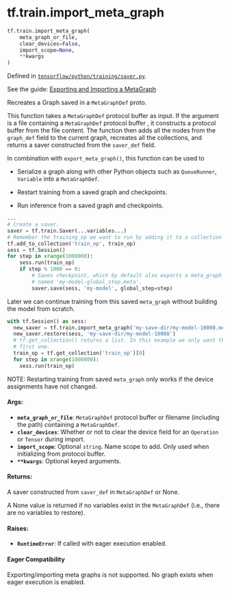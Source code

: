 <div itemscope itemtype="http://developers.google.com/ReferenceObject">
<meta itemprop="name" content="tf.train.import_meta_graph" />
<meta itemprop="path" content="Stable" />
</div>

# tf.train.import_meta_graph

``` python
tf.train.import_meta_graph(
    meta_graph_or_file,
    clear_devices=False,
    import_scope=None,
    **kwargs
)
```



Defined in [`tensorflow/python/training/saver.py`](https://www.tensorflow.org/code/tensorflow/python/training/saver.py).

See the guide: [Exporting and Importing a MetaGraph](../../../../api_guides/python/meta_graph.md)

Recreates a Graph saved in a `MetaGraphDef` proto.

This function takes a `MetaGraphDef` protocol buffer as input. If
the argument is a file containing a `MetaGraphDef` protocol buffer ,
it constructs a protocol buffer from the file content. The function
then adds all the nodes from the `graph_def` field to the
current graph, recreates all the collections, and returns a saver
constructed from the `saver_def` field.

In combination with `export_meta_graph()`, this function can be used to

* Serialize a graph along with other Python objects such as `QueueRunner`,
  `Variable` into a `MetaGraphDef`.

* Restart training from a saved graph and checkpoints.

* Run inference from a saved graph and checkpoints.

```Python
...
# Create a saver.
saver = tf.train.Saver(...variables...)
# Remember the training_op we want to run by adding it to a collection.
tf.add_to_collection('train_op', train_op)
sess = tf.Session()
for step in xrange(1000000):
    sess.run(train_op)
    if step % 1000 == 0:
        # Saves checkpoint, which by default also exports a meta_graph
        # named 'my-model-global_step.meta'.
        saver.save(sess, 'my-model', global_step=step)
```

Later we can continue training from this saved `meta_graph` without building
the model from scratch.

```Python
with tf.Session() as sess:
  new_saver = tf.train.import_meta_graph('my-save-dir/my-model-10000.meta')
  new_saver.restore(sess, 'my-save-dir/my-model-10000')
  # tf.get_collection() returns a list. In this example we only want the
  # first one.
  train_op = tf.get_collection('train_op')[0]
  for step in xrange(1000000):
    sess.run(train_op)
```

NOTE: Restarting training from saved `meta_graph` only works if the
device assignments have not changed.

#### Args:

* <b>`meta_graph_or_file`</b>: `MetaGraphDef` protocol buffer or filename (including
    the path) containing a `MetaGraphDef`.
* <b>`clear_devices`</b>: Whether or not to clear the device field for an `Operation`
    or `Tensor` during import.
* <b>`import_scope`</b>: Optional `string`. Name scope to add. Only used when
    initializing from protocol buffer.
* <b>`**kwargs`</b>: Optional keyed arguments.


#### Returns:

A saver constructed from `saver_def` in `MetaGraphDef` or None.

A None value is returned if no variables exist in the `MetaGraphDef`
(i.e., there are no variables to restore).


#### Raises:

* <b>`RuntimeError`</b>: If called with eager execution enabled.



#### Eager Compatibility
Exporting/importing meta graphs is not supported. No graph exists when eager
execution is enabled.

